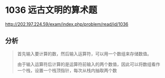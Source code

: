 # 1036 远古文明的算术题

http://202.197.224.59/exam/index.php/problem/read/id/1036

## 分析

> 首先输入要计算的数，然后输入运算符，可以用一个数组来存储数值。
>
> 由于输入运算符后计算的是运算符前输入的两个数值，因此可以将数组看作一个栈，设置一个栈顶指针，每次从栈内抽取两个数